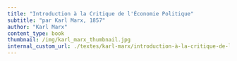 ```yaml
---
title: "Introduction à la Critique de l'Économie Politique"
subtitle: "par Karl Marx, 1857"
author: "Karl Marx"
content_type: book
thumbnail: /img/karl_marx_thumbnail.jpg
internal_custom_url: ./textes/karl-marx/introduction-à-la-critique-de-l-économie-politique/
---
```

